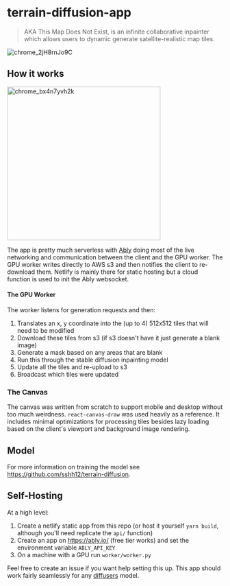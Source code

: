 # terrain-diffusion-app

> AKA This Map Does Not Exist, is an infinite collaborative inpainter which allows users to dynamic generate satellite-realistic map tiles.

![chrome_2jH8rnJo9C](https://github.com/sshh12/terrain-diffusion-app/assets/6625384/3f339c6a-859e-4b8b-800f-4ff885a62c55)

## How it works

<img width="358" alt="chrome_bx4n7yvh2k" src="https://github.com/sshh12/terrain-diffusion-app/assets/6625384/541fc064-84ab-4e60-8458-839fcf5639c2">

The app is pretty much serverless with [Ably](https://ably.io/) doing most of the live networking and communication between the client and the GPU worker. The GPU worker writes directly to AWS s3 and then notifies the client to re-download them. Netlify is mainly there for static hosting but a cloud function is used to init the Ably websocket.

#### The GPU Worker

The worker listens for generation requests and then:

1. Translates an x, y coordinate into the (up to 4) 512x512 tiles that will need to be modified
2. Download these tiles from s3 (if s3 doesn't have it just generate a blank image)
3. Generate a mask based on any areas that are blank
4. Run this through the stable diffusion inpainting model
5. Update all the tiles and re-upload to s3
6. Broadcast which tiles were updated

### The Canvas

The canvas was written from scratch to support mobile and desktop without too much weirdness. `react-canvas-draw` was used heavily as a reference. It includes minimal optimizations for processing tiles besides lazy loading based on the client's viewport and background image rendering.

## Model

For more information on training the model see https://github.com/sshh12/terrain-diffusion.

## Self-Hosting

At a high level:

1. Create a netlify static app from this repo (or host it yourself `yarn build`, although you'll need replicate the `api/` function)
2. Create an app on https://ably.io/ (free tier works) and set the environment variable `ABLY_API_KEY`
3. On a machine with a GPU run `worker/worker.py`

Feel free to create an issue if you want help setting this up. This app should work fairly seamlessly for any [diffusers](https://huggingface.co/docs/diffusers/index) model.
